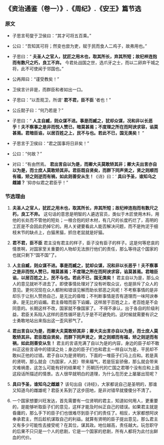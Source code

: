## 《资治通鉴（卷一）》.《周纪》.《安王》篇节选

### 原文

- 子思言苟燮于卫侯曰：“其才可将五百乘。”
- 公曰：“吾知其可将；然变也尝为吏，赋于民而食人二鸡子，故弗用也。”
- 子思曰：“ **夫圣人之官人，犹匠之用木也，取其所长，弃其所短；故杞梓连抱而有数尺之朽，良工不弃。** 今君处战国之世，选爪牙之士，而以二卵弃干城之将，此不可使闻于邻国也。”
- 公再拜曰：“谨受教矣！”
- 卫侯言计非是，而群臣和者如出一口。
- 子思曰：“以吾观卫，所谓‘ **君不君，臣不臣** ’者也！”
- 公丘懿子曰：“何乃若是？”
- 子思曰：“ **人主自臧，则众谋不进。事是而臧之，犹却众谋，况和非以长恶乎！夫不察事之是非而悦人赞已，暗莫甚焉；不度理之所在而阿谀求容，谄莫甚焉。君暗臣谄，以居百姓之上，民不与也。若此不已，国无类矣！** ”

- 子思言于卫侯曰：“君之国事将日非矣！”
- 公曰：“何故？”
- 对曰：“有由然焉。 **君出言自以为是，而卿大夫莫敢矫其非；卿大夫出言亦自以为是，而士庶人莫敢矫其非。君臣既自贤矣，而群下同声贤之，贤之则顺而有福，矫之则逆而有祸，如此则善安从生！**《诗》曰：‘ **具曰予圣，谁知乌之雌雄？** ’抑亦似君之君臣乎！”

### 节选理由

1. **夫圣人之官人，犹匠之用木也，取其所长，弃其所短；故杞梓连抱而有数尺之朽，良工不弃。**
   这句话的意思是明智的人遴选官员，类似于木匠使用木料，用他的长处而不管他的短处；一根合抱的好木材，有几尺的长度朽烂了，高明的工匠是不会因此扔掉它的。用人关键要看此人能否解决问题，而不是拘泥于细枝末节的缺点上，白猫黑猫，抓住老鼠就是好猫。

2. **君不君，臣不臣** 
   君主没有君主的样子，臣子没有臣子的样子。这是何等悲哀的情景啊，对国家至关重要的人物却无法旅行他们的责任，那么等待这个国家的也就只剩下“国不国”了。

3. **人主自臧，则众谋不进。事是而臧之，犹却众谋，况和非以长恶乎！夫不察事之是非而悦人赞已，暗莫甚焉；不度理之所在而阿谀求容，谄莫甚焉。君暗臣谄，以居百姓之上，民不与也。若此不已，国无类矣！**
   君主自以为是，那么众人的意见就听不进去了。即使事情处理对了没有听取众议，也是排斥了众人的意见。更何况现在众人都附和错误见解而助长邪恶之风呢！不考察事情的是非却乐于让别人赞扬自己，是无比的昏暗；不判断事情是否有道理而一味阿谀奉承，是无比的谄媚。君主昏暗而臣下谄媚，这样居于百姓之上，老百姓是不会同意的。长期这样不改，国家就不像国家了。
   不得不承认，出于各自的阶级利益，君臣关系陷入这样的恶性循环是几乎是不可避免的。这时候就需要有识之士勇敢地站出来指出这一歪风邪气了。

4. **君出言自以为是，而卿大夫莫敢矫其非；卿大夫出言亦自以为是，而士庶人莫敢矫其非。君臣既自贤矣，而群下同声贤之，贤之则顺而有福，矫之则逆而有祸，如此则善安从生！**
   君主的言语充满了自以为是的内容，身边的臣子却不敢纠正这些言语中的错误之处；身边的臣子们也和君主一样自以为是，平民却不敢纠正他的过错。君子自以为是贤明的，下面的一堆臣子们马上应和。若是真的贤明，那么就会（为国家，人民）带来福气，若是狂妄骄傲，那么就会带来灾难祸患，这怎么可能有好的结果呢？
   历朝历代的亡国之君哪个没有应和上面这段话所描述的情景。古人很早就明白的道理，为什么在历史上屡屡出现呢？

5. **具曰予圣，谁知乌之雌雄？**
   该句出自《诗经》，大家都说自己是圣明的，那谁又知道鸟的雌雄呢？君臣关系到了这步田地，是非对错早就傻傻分不清了。

6. 一个国家想要兴旺发达，首先需要有一位贤明的君主，知道如何用人，更重要的，是能够听取臣子们的意见，这样才能及时纠正自己的错误。如果君主就是昏庸的，那么手下的臣子们也很难尽到臣子们的责任了。相反，大家都想阿谀奉承君主，然后趁机谋取自己的利益。就算有贤明的臣子提出意见，那么君主又有多少可能性去接受呢？在其位，谋其政。地位越高，责任越大。玩忽职守的后果不只只是一个人的悲剧，它是一个国家的悲剧，所有人都将为此付出鲜血的代价。
   
   